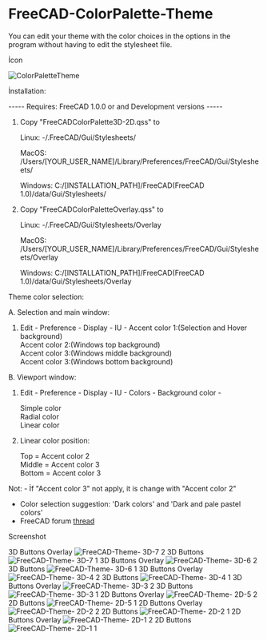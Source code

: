 # FreeCAD-ColorPalette-Theme
You can edit your theme with the color choices in the options in the program without having to edit the stylesheet file.

İcon

![ColorPaletteTheme](https://github.com/user-attachments/assets/5bd432aa-846b-45e2-bb8d-34f87e8f496c)


İnstallation:

-----   Requires: FreeCAD 1.0.0 or and Development versions   -----

  1. Copy "FreeCADColorPalette3D-2D.qss" to
  
        Linux:  -/.FreeCAD/Gui/Stylesheets/
       
        MacOS:   /Users/[YOUR_USER_NAME]/Library/Preferences/FreeCAD/Gui/Stylesheets/
     
        Windows: C:/[INSTALLATION_PATH]/FreeCAD(FreeCAD 1.0)/data/Gui/Stylesheets/


  2. Copy "FreeCADColorPaletteOverlay.qss" to
   
        Linux:  -/.FreeCAD/Gui/Stylesheets/Overlay
     
        MacOS:   /Users/[YOUR_USER_NAME]/Library/Preferences/FreeCAD/Gui/Stylesheets/Overlay
     
        Windows: C:/[INSTALLATION_PATH]/FreeCAD(FreeCAD 1.0)/data/Gui/Stylesheets/Overlay
     

Theme color selection: 

  A. Selection and main window:

   1. Edit - Preference - Display - IU -
       Accent color 1:(Selection and Hover background)  
       Accent color 2:(Windows top background)     
       Accent color 3:(Windows middle background)       
       Accent color 3:(Windows bottom background)

      
  B. Viewport window:

   1. Edit - Preference - Display - IU - Colors - Background color -

       Simple color  
       Radial color     
       Linear color

   
   3. Linear color position:

       Top    = Accent color 2   
       Middle = Accent color 3      
       Bottom = Accent color 3


            

                          
Not: - İf  "Accent color 3" not apply, it is change with "Accent color 2"
  - Color selection suggestion: 'Dark colors' and 'Dark and pale pastel colors'  
  - FreeCAD forum [thread](https://forum.freecad.org/viewtopic.php?t=93274)





Screenshot

3D Buttons Overlay
![FreeCAD-Theme- 3D-7 2](https://github.com/user-attachments/assets/d914ecb5-c686-4557-933f-7c46746dffb2)
3D Buttons 
![FreeCAD-Theme- 3D-7 1](https://github.com/user-attachments/assets/4bb111ad-6a27-4e96-ad6a-f1a551b5046a)
3D Buttons Overlay
![FreeCAD-Theme- 3D-6 2](https://github.com/user-attachments/assets/8368e6af-d347-4e41-bc04-23e961384c94)
3D Buttons 
![FreeCAD-Theme- 3D-6 1](https://github.com/user-attachments/assets/3117883e-b1f7-48b2-9b0c-4430406c1dfd)
3D Buttons Overlay
![FreeCAD-Theme- 3D-4 2](https://github.com/user-attachments/assets/40a13b6e-9ef2-4864-af64-507d539d1576)
3D Buttons 
![FreeCAD-Theme- 3D-4 1](https://github.com/user-attachments/assets/5bc15622-6c68-46d0-9326-b87851bb46cf)
3D Buttons Overlay
![FreeCAD-Theme- 3D-3 2](https://github.com/user-attachments/assets/aee66ce9-1c58-480d-93f7-07e0ae029a67)
3D Buttons 
![FreeCAD-Theme- 3D-3 1](https://github.com/user-attachments/assets/53a575ff-6942-47d1-8f21-c88a03bf1e4f)
2D Buttons Overlay
![FreeCAD-Theme- 2D-5 2](https://github.com/user-attachments/assets/2dc03f75-7634-45f2-a697-239f40667a78)
2D Buttons 
![FreeCAD-Theme- 2D-5 1](https://github.com/user-attachments/assets/4e98800f-cb16-459d-b078-21cd75c09191)
2D Buttons Overlay
![FreeCAD-Theme- 2D-2 2](https://github.com/user-attachments/assets/7f905c3a-e057-4b7a-b62a-eac1d8f26b1d)
2D Buttons 
![FreeCAD-Theme- 2D-2 1](https://github.com/user-attachments/assets/304f20e3-55a3-4831-9514-ec5f36187281)
2D Buttons Overlay
![FreeCAD-Theme- 2D-1 2](https://github.com/user-attachments/assets/119d0a24-6f3a-4df4-a69d-76e0b9fb1fdf)
2D Buttons 
![FreeCAD-Theme- 2D-1 1](https://github.com/user-attachments/assets/fd902ebe-1f86-4d7f-b036-6d657768f3eb)



